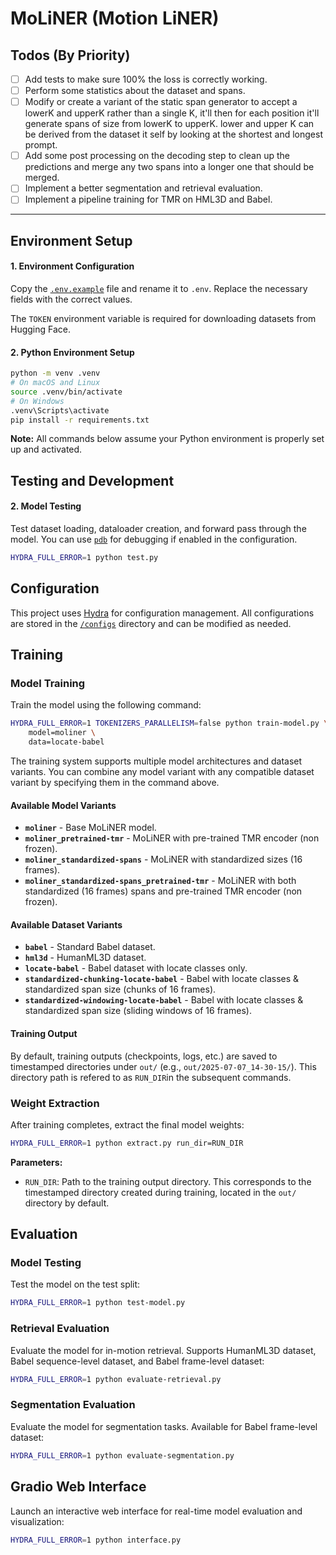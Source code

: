 # MoLiNER (Motion LiNER)

## Todos (By Priority)

- [ ] Add tests to make sure 100% the loss is correctly working.
- [ ] Perform some statistics about the dataset and spans.
- [ ] Modify or create a variant of the static span generator to accept a lowerK and upperK rather than a single K, it'll then for each position it'll generate spans of size from lowerK to upperK. lower and upper K can be derived from the dataset it self by looking at the shortest and longest prompt.
- [ ] Add some post processing on the decoding step to clean up the predictions and merge any two spans into a longer one that should be merged.
- [ ] Implement a better segmentation and retrieval evaluation.
- [ ] Implement a pipeline training for TMR on HML3D and Babel.

---

## Environment Setup

#### 1. Environment Configuration

Copy the [`.env.example`](./.env.example) file and rename it to `.env`. Replace the necessary fields with the correct values.

The `TOKEN` environment variable is required for downloading datasets from Hugging Face.

#### 2. Python Environment Setup

```bash
python -m venv .venv
# On macOS and Linux
source .venv/bin/activate
# On Windows
.venv\Scripts\activate
pip install -r requirements.txt
```

**Note:** All commands below assume your Python environment is properly set up and activated.

## Testing and Development

<!-- #### 1. Implementation Tests

Test the implementations of different model components to ensure they work properly. This is useful when modifying any submodule of the model.

```bash
pytest -v -s
``` -->

#### 2. Model Testing

Test dataset loading, dataloader creation, and forward pass through the model. You can use [`pdb`](https://docs.python.org/3/library/pdb.html) for debugging if enabled in the configuration.

```bash
HYDRA_FULL_ERROR=1 python test.py
```

## Configuration

This project uses [Hydra](https://hydra.cc/docs/intro/) for configuration management. All configurations are stored in the [`/configs`](/configs/) directory and can be modified as needed.

## Training

### Model Training

Train the model using the following command:

```bash
HYDRA_FULL_ERROR=1 TOKENIZERS_PARALLELISM=false python train-model.py \
    model=moliner \
    data=locate-babel
```

The training system supports multiple model architectures and dataset variants. You can combine any model variant with any compatible dataset variant by specifying them in the command above.

#### Available Model Variants

- **`moliner`** - Base MoLiNER model.
- **`moliner_pretrained-tmr`** - MoLiNER with pre-trained TMR encoder (non frozen).
- **`moliner_standardized-spans`** - MoLiNER with standardized sizes (16 frames).
- **`moliner_standardized-spans_pretrained-tmr`** - MoLiNER with both standardized (16 frames) spans and pre-trained TMR encoder (non frozen).

#### Available Dataset Variants

- **`babel`** - Standard Babel dataset.
- **`hml3d`** - HumanML3D dataset.
- **`locate-babel`** - Babel dataset with locate classes only.
- **`standardized-chunking-locate-babel`** - Babel with locate classes & standardized span size (chunks of 16 frames).
- **`standardized-windowing-locate-babel`** - Babel with locate classes & standardized span size (sliding windows of 16 frames).

#### Training Output

By default, training outputs (checkpoints, logs, etc.) are saved to timestamped directories under `out/` (e.g., `out/2025-07-07_14-30-15/`). This directory path is refered to as `RUN_DIR`in the subsequent commands.

### Weight Extraction

After training completes, extract the final model weights:

```bash
HYDRA_FULL_ERROR=1 python extract.py run_dir=RUN_DIR
```

**Parameters:**
- `RUN_DIR`: Path to the training output directory. This corresponds to the timestamped directory created during training, located in the `out/` directory by default.

## Evaluation

### Model Testing

Test the model on the test split:

```bash
HYDRA_FULL_ERROR=1 python test-model.py
```

### Retrieval Evaluation

Evaluate the model for in-motion retrieval. Supports HumanML3D dataset, Babel sequence-level dataset, and Babel frame-level dataset:

```bash
HYDRA_FULL_ERROR=1 python evaluate-retrieval.py
```

### Segmentation Evaluation

Evaluate the model for segmentation tasks. Available for Babel frame-level dataset:

```bash
HYDRA_FULL_ERROR=1 python evaluate-segmentation.py
```

## Gradio Web Interface

Launch an interactive web interface for real-time model evaluation and visualization:

```bash
HYDRA_FULL_ERROR=1 python interface.py
```
